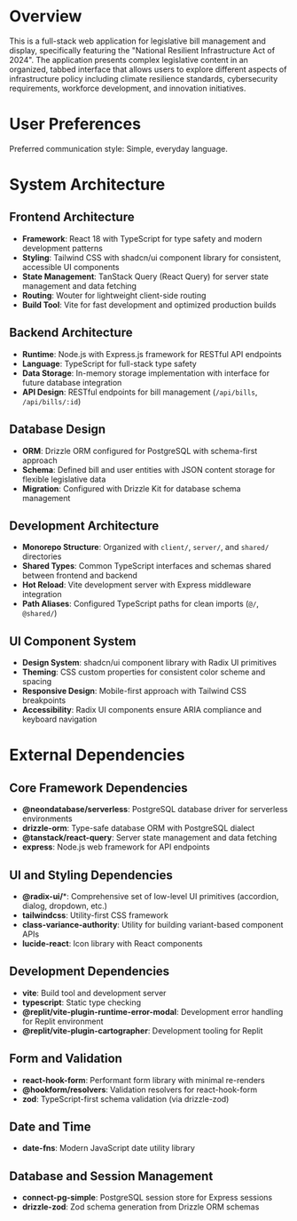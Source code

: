 # Overview

This is a full-stack web application for legislative bill management and display, specifically featuring the "National Resilient Infrastructure Act of 2024". The application presents complex legislative content in an organized, tabbed interface that allows users to explore different aspects of infrastructure policy including climate resilience standards, cybersecurity requirements, workforce development, and innovation initiatives.

# User Preferences

Preferred communication style: Simple, everyday language.

# System Architecture

## Frontend Architecture
- **Framework**: React 18 with TypeScript for type safety and modern development patterns
- **Styling**: Tailwind CSS with shadcn/ui component library for consistent, accessible UI components
- **State Management**: TanStack Query (React Query) for server state management and data fetching
- **Routing**: Wouter for lightweight client-side routing
- **Build Tool**: Vite for fast development and optimized production builds

## Backend Architecture
- **Runtime**: Node.js with Express.js framework for RESTful API endpoints
- **Language**: TypeScript for full-stack type safety
- **Data Storage**: In-memory storage implementation with interface for future database integration
- **API Design**: RESTful endpoints for bill management (`/api/bills`, `/api/bills/:id`)

## Database Design
- **ORM**: Drizzle ORM configured for PostgreSQL with schema-first approach
- **Schema**: Defined bill and user entities with JSON content storage for flexible legislative data
- **Migration**: Configured with Drizzle Kit for database schema management

## Development Architecture
- **Monorepo Structure**: Organized with `client/`, `server/`, and `shared/` directories
- **Shared Types**: Common TypeScript interfaces and schemas shared between frontend and backend
- **Hot Reload**: Vite development server with Express middleware integration
- **Path Aliases**: Configured TypeScript paths for clean imports (`@/`, `@shared/`)

## UI Component System
- **Design System**: shadcn/ui component library with Radix UI primitives
- **Theming**: CSS custom properties for consistent color scheme and spacing
- **Responsive Design**: Mobile-first approach with Tailwind CSS breakpoints
- **Accessibility**: Radix UI components ensure ARIA compliance and keyboard navigation

# External Dependencies

## Core Framework Dependencies
- **@neondatabase/serverless**: PostgreSQL database driver for serverless environments
- **drizzle-orm**: Type-safe database ORM with PostgreSQL dialect
- **@tanstack/react-query**: Server state management and data fetching
- **express**: Node.js web framework for API endpoints

## UI and Styling Dependencies
- **@radix-ui/***: Comprehensive set of low-level UI primitives (accordion, dialog, dropdown, etc.)
- **tailwindcss**: Utility-first CSS framework
- **class-variance-authority**: Utility for building variant-based component APIs
- **lucide-react**: Icon library with React components

## Development Dependencies
- **vite**: Build tool and development server
- **typescript**: Static type checking
- **@replit/vite-plugin-runtime-error-modal**: Development error handling for Replit environment
- **@replit/vite-plugin-cartographer**: Development tooling for Replit

## Form and Validation
- **react-hook-form**: Performant form library with minimal re-renders
- **@hookform/resolvers**: Validation resolvers for react-hook-form
- **zod**: TypeScript-first schema validation (via drizzle-zod)

## Date and Time
- **date-fns**: Modern JavaScript date utility library

## Database and Session Management
- **connect-pg-simple**: PostgreSQL session store for Express sessions
- **drizzle-zod**: Zod schema generation from Drizzle ORM schemas